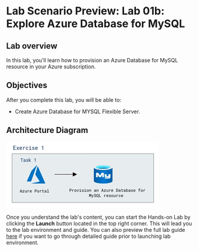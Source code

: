 # Lab Scenario Preview: Lab 01b: Explore Azure Database for MySQL

## Lab overview

In this lab, you'll learn how to provision an Azure Database for MySQL resource in your Azure subscription.

## Objectives

After you complete this lab, you will be able to:

- Create Azure Database for MYSQL Flexible Server. 

## Architecture Diagram

![](../images/sc900module1b.png)  

Once you understand the lab's content, you can start the Hands-on Lab by clicking the **Launch** button located in the top right corner. This will lead you to the lab environment and guide. You can also preview the full lab guide [here](https://experience.cloudlabs.ai/#/labguidepreview/2a2e75a0-f8f2-4221-8c1e-01ea9757000b) if you want to go through detailed guide prior to launching lab environment.

